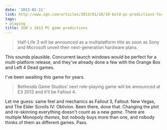 ```yaml
---
date: '2013-01-11'
link: http://www.ign.com/articles/2013/01/10/10-bold-pc-predictions-for-2013
tags:
- playing
title: IGN's 2013 PC game predictions
---
```


>Half-Life 3 will be announced as a multiplatform title as soon as Sony and Microsoft unveil their next-generation hardware plans.

This sounds plausible. Concurrent launch windows would be perfect for a multi-platform release, and they've already done a few with the Orange Box and Left 4 Dead games.

I've been awaiting this game for years.

>Bethesda Game Studios’ next role-playing game will be announced at E3 2013 and it’ll be Fallout 4.

Let me guess: same feel and mechanics as Fallout 3, Fallout: New Vegas, and The Elder Scrolls IV: Oblivion. Been there, done that. Changing the plot and re-skinning everything doesn't count as a new *game*. There are multiple Monopoly *themes*, but nobody buys more than one, and nobody thinks of them as different games. Pass.
